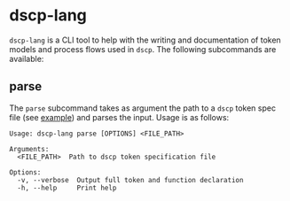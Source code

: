 # dscp-lang

`dscp-lang` is a CLI tool to help with the writing and documentation of token models and process flows used in `dscp`. The following subcommands are available:

## parse

The `parse` subcommand takes as argument the path to a `dscp` token spec file (see [example](./examples/l3.dscp)) and parses the input. Usage is as follows:

```
Usage: dscp-lang parse [OPTIONS] <FILE_PATH>

Arguments:
  <FILE_PATH>  Path to dscp token specification file

Options:
  -v, --verbose  Output full token and function declaration
  -h, --help     Print help
```
